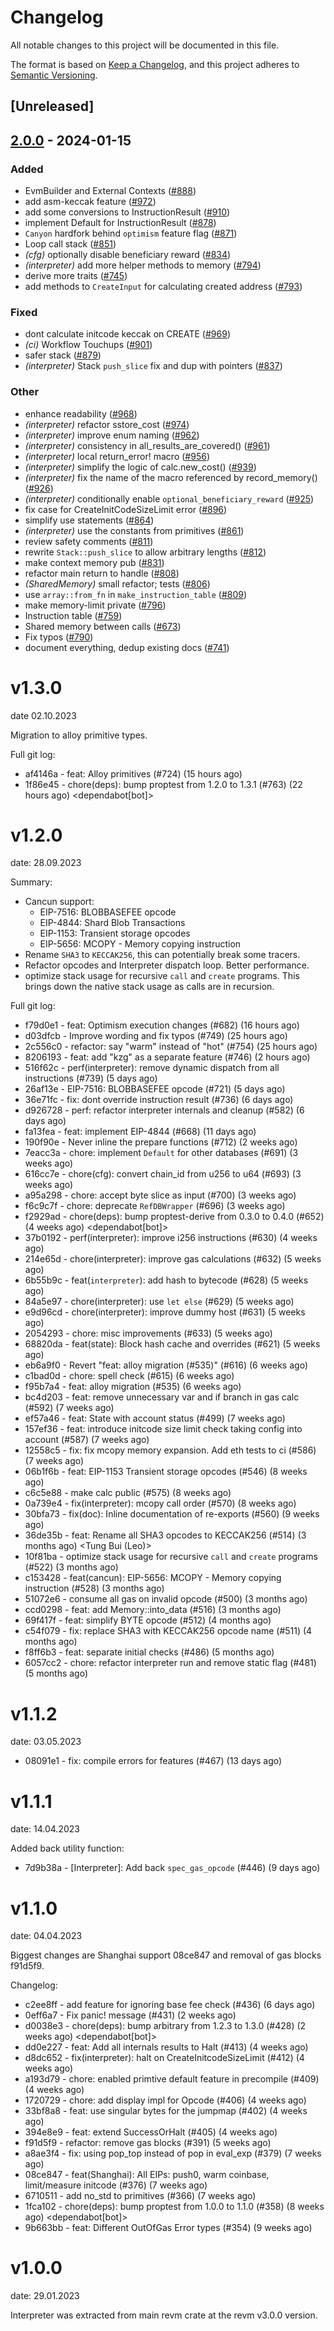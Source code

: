 # Changelog
All notable changes to this project will be documented in this file.

The format is based on [Keep a Changelog](https://keepachangelog.com/en/1.0.0/),
and this project adheres to [Semantic Versioning](https://semver.org/spec/v2.0.0.html).

## [Unreleased]

## [2.0.0](https://github.com/0xkr8os/revm/compare/revm-interpreter-v1.3.0...revm-interpreter-v2.0.0) - 2024-01-15

### Added
- EvmBuilder and External Contexts ([#888](https://github.com/0xkr8os/revm/pull/888))
- add asm-keccak feature ([#972](https://github.com/0xkr8os/revm/pull/972))
- add some conversions to InstructionResult ([#910](https://github.com/0xkr8os/revm/pull/910))
- implement Default for InstructionResult ([#878](https://github.com/0xkr8os/revm/pull/878))
- `Canyon` hardfork behind `optimism` feature flag ([#871](https://github.com/0xkr8os/revm/pull/871))
- Loop call stack ([#851](https://github.com/0xkr8os/revm/pull/851))
- *(cfg)* optionally disable beneficiary reward ([#834](https://github.com/0xkr8os/revm/pull/834))
- *(interpreter)* add more helper methods to memory ([#794](https://github.com/0xkr8os/revm/pull/794))
- derive more traits ([#745](https://github.com/0xkr8os/revm/pull/745))
- add methods to `CreateInput` for calculating created address ([#793](https://github.com/0xkr8os/revm/pull/793))

### Fixed
- dont calculate initcode keccak on CREATE ([#969](https://github.com/0xkr8os/revm/pull/969))
- *(ci)* Workflow Touchups ([#901](https://github.com/0xkr8os/revm/pull/901))
- safer stack ([#879](https://github.com/0xkr8os/revm/pull/879))
- *(interpreter)* Stack `push_slice` fix and dup with pointers ([#837](https://github.com/0xkr8os/revm/pull/837))

### Other
- enhance readability ([#968](https://github.com/0xkr8os/revm/pull/968))
- *(interpreter)* refactor sstore_cost ([#974](https://github.com/0xkr8os/revm/pull/974))
- *(interpreter)* improve enum naming ([#962](https://github.com/0xkr8os/revm/pull/962))
- *(interpreter)* consistency in all_results_are_covered() ([#961](https://github.com/0xkr8os/revm/pull/961))
- *(interpreter)* local return_error! macro ([#956](https://github.com/0xkr8os/revm/pull/956))
- *(interpreter)* simplify the logic of calc.new_cost() ([#939](https://github.com/0xkr8os/revm/pull/939))
- *(interpreter)* fix the name of the macro referenced by record_memory() ([#926](https://github.com/0xkr8os/revm/pull/926))
- *(interpreter)* conditionally enable `optional_beneficiary_reward` ([#925](https://github.com/0xkr8os/revm/pull/925))
- fix case for CreateInitCodeSizeLimit error ([#896](https://github.com/0xkr8os/revm/pull/896))
- simplify use statements ([#864](https://github.com/0xkr8os/revm/pull/864))
- *(interpreter)* use the constants from primitives ([#861](https://github.com/0xkr8os/revm/pull/861))
- review safety comments ([#811](https://github.com/0xkr8os/revm/pull/811))
- rewrite `Stack::push_slice` to allow arbitrary lengths ([#812](https://github.com/0xkr8os/revm/pull/812))
- make context memory pub ([#831](https://github.com/0xkr8os/revm/pull/831))
- refactor main return to handle ([#808](https://github.com/0xkr8os/revm/pull/808))
- *(SharedMemory)* small refactor; tests ([#806](https://github.com/0xkr8os/revm/pull/806))
- use `array::from_fn` in `make_instruction_table` ([#809](https://github.com/0xkr8os/revm/pull/809))
- make memory-limit private ([#796](https://github.com/0xkr8os/revm/pull/796))
- Instruction table ([#759](https://github.com/0xkr8os/revm/pull/759))
- Shared memory between calls ([#673](https://github.com/0xkr8os/revm/pull/673))
- Fix typos ([#790](https://github.com/0xkr8os/revm/pull/790))
- document everything, dedup existing docs ([#741](https://github.com/0xkr8os/revm/pull/741))

# v1.3.0
date 02.10.2023

Migration to alloy primitive types.

Full git log:
* af4146a - feat: Alloy primitives (#724) (15 hours ago) <evalir>
* 1f86e45 - chore(deps): bump proptest from 1.2.0 to 1.3.1 (#763) (22 hours ago) <dependabot[bot]>

# v1.2.0
date: 28.09.2023

Summary:
* Cancun support:
  * EIP-7516: BLOBBASEFEE opcode
  * EIP-4844: Shard Blob Transactions
  * EIP-1153: Transient storage opcodes
  * EIP-5656: MCOPY - Memory copying instruction
* Rename `SHA3` to `KECCAK256`, this can potentially break some tracers.
* Refactor opcodes and Interpreter dispatch loop. Better performance.
* optimize stack usage for recursive `call` and `create` programs.
    This brings down the native stack usage as calls are in recursion.

Full git log:
* f79d0e1 - feat: Optimism execution changes (#682) (16 hours ago) <clabby>
* d03dfcb - Improve wording and fix typos (#749) (25 hours ago) <Paul Razvan Berg>
* 2c556c0 - refactor: say "warm" instead of "hot" (#754) (25 hours ago) <Paul Razvan Berg>
* 8206193 - feat: add "kzg" as a separate feature (#746) (2 hours ago) <DaniPopes>
* 516f62c - perf(interpreter): remove dynamic dispatch from all instructions (#739) (5 days ago) <DaniPopes>
* 26af13e - EIP-7516: BLOBBASEFEE opcode (#721) (5 days ago) <rakita>
* 36e71fc - fix: dont override instruction result (#736) (6 days ago) <rakita>
* d926728 - perf: refactor interpreter internals and cleanup (#582) (6 days ago) <DaniPopes>
* fa13fea - feat: implement EIP-4844 (#668) (11 days ago) <DaniPopes>
* 190f90e - Never inline the prepare functions (#712) (2 weeks ago) <Valentin Mihov>
* 7eacc3a - chore: implement `Default` for other databases (#691) (3 weeks ago) <DaniPopes>
* 616cc7e - chore(cfg): convert chain_id from u256 to u64 (#693) (3 weeks ago) <Lorenzo Feroleto>
* a95a298 - chore: accept byte slice as input (#700) (3 weeks ago) <Matthias Seitz>
* f6c9c7f - chore: deprecate `RefDBWrapper` (#696) (3 weeks ago) <DaniPopes>
* f2929ad - chore(deps): bump proptest-derive from 0.3.0 to 0.4.0 (#652) (4 weeks ago) <dependabot[bot]>
* 37b0192 - perf(interpreter): improve i256 instructions (#630) (4 weeks ago) <DaniPopes>
* 214e65d - chore(interpreter): improve gas calculations (#632) (5 weeks ago) <DaniPopes>
* 6b55b9c - feat(`interpreter`): add hash to bytecode (#628) (5 weeks ago) <evalir>
* 84a5e97 - chore(interpreter): use `let else` (#629) (5 weeks ago) <DaniPopes>
* e9d96cd - chore(interpreter): improve dummy host (#631) (5 weeks ago) <DaniPopes>
* 2054293 - chore: misc improvements (#633) (5 weeks ago) <DaniPopes>
* 68820da - feat(state): Block hash cache and overrides (#621) (5 weeks ago) <rakita>
* eb6a9f0 - Revert "feat: alloy migration (#535)" (#616) (6 weeks ago) <rakita>
* c1bad0d - chore: spell check (#615) (6 weeks ago) <Roman Krasiuk>
* f95b7a4 - feat: alloy migration (#535) (6 weeks ago) <DaniPopes>
* bc4d203 - feat: remove unnecessary var and if branch in gas calc (#592) (7 weeks ago) <bemevolent>
* ef57a46 - feat: State with account status (#499) (7 weeks ago) <rakita>
* 157ef36 - feat: introduce initcode size limit check taking config into account (#587) (7 weeks ago) <evalir>
* 12558c5 - fix: fix mcopy memory expansion. Add eth tests to ci (#586) (7 weeks ago) <rakita>
* 06b1f6b - feat: EIP-1153 Transient storage opcodes (#546) (8 weeks ago) <Mark Tyneway>
* c6c5e88 - make calc public  (#575) (8 weeks ago) <BrazilRaw>
* 0a739e4 - fix(interpreter): mcopy call order (#570) (8 weeks ago) <DaniPopes>
* 30bfa73 - fix(doc): Inline documentation of re-exports (#560) (9 weeks ago) <Yiannis Marangos>
* 36de35b - feat: Rename all SHA3 opcodes to KECCAK256 (#514) (3 months ago) <Tung Bui (Leo)>
* 10f81ba - optimize stack usage for recursive `call` and `create` programs (#522) (3 months ago) <Valentin Mihov>
* c153428 - feat(cancun): EIP-5656: MCOPY - Memory copying instruction (#528) (3 months ago) <Waylon Jepsen>
* 51072e6 - consume all gas on invalid opcode (#500) (3 months ago) <teddav>
* ccd0298 - feat: add Memory::into_data (#516) (3 months ago) <Matthias Seitz>
* 69f417f - feat: simplify BYTE opcode (#512) (4 months ago) <teddav>
* c54f079 - fix: replace SHA3 with KECCAK256 opcode name (#511) (4 months ago) <Matthias Seitz>
* f8ff6b3 - feat: separate initial checks (#486) (5 months ago) <rakita>
* 6057cc2 - chore: refactor interpreter run and remove static flag (#481) (5 months ago) <rakita>


# v1.1.2
date: 03.05.2023

* 08091e1 - fix: compile errors for features (#467) (13 days ago) <rakita>

# v1.1.1
date: 14.04.2023

Added back utility function:
* 7d9b38a - [Interpreter]: Add back `spec_gas_opcode` (#446) (9 days ago) <Enrique Ortiz>

# v1.1.0
date: 04.04.2023

Biggest changes are Shanghai support 08ce847 and removal of gas blocks f91d5f9.

Changelog:
* c2ee8ff - add feature for ignoring base fee check (#436) (6 days ago) <Dan Cline>
* 0eff6a7 - Fix panic! message (#431) (2 weeks ago) <David Kulman>
* d0038e3 - chore(deps): bump arbitrary from 1.2.3 to 1.3.0 (#428) (2 weeks ago) <dependabot[bot]>
* dd0e227 - feat: Add all internals results to Halt (#413) (4 weeks ago) <rakita>
* d8dc652 - fix(interpreter): halt on CreateInitcodeSizeLimit (#412) (4 weeks ago) <Roman Krasiuk>
* a193d79 - chore: enabled primtive default feature in precompile (#409) (4 weeks ago) <Matthias Seitz>
* 1720729 - chore: add display impl for Opcode (#406) (4 weeks ago) <Matthias Seitz>
* 33bf8a8 - feat: use singular bytes for the jumpmap (#402) (4 weeks ago) <Bjerg>
* 394e8e9 - feat: extend SuccessOrHalt (#405) (4 weeks ago) <Matthias Seitz>
* f91d5f9 - refactor: remove gas blocks (#391) (5 weeks ago) <Bjerg>
* a8ae3f4 - fix: using pop_top instead of pop in eval_exp (#379) (7 weeks ago) <flyq>
* 08ce847 - feat(Shanghai): All EIPs: push0, warm coinbase, limit/measure initcode (#376) (7 weeks ago) <rakita>
* 6710511 - add no_std to primitives (#366) (7 weeks ago) <rakita>
* 1fca102 - chore(deps): bump proptest from 1.0.0 to 1.1.0 (#358) (8 weeks ago) <dependabot[bot]>
* 9b663bb - feat: Different OutOfGas Error types (#354) (9 weeks ago) <Chirag Baghasingh>

# v1.0.0
date: 29.01.2023

Interpreter was extracted from main revm crate at the revm v3.0.0 version.